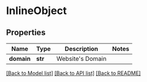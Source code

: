 # InlineObject

## Properties
Name | Type | Description | Notes
------------ | ------------- | ------------- | -------------
**domain** | **str** | Website&#39;s Domain | 

[[Back to Model list]](../README.md#documentation-for-models) [[Back to API list]](../README.md#documentation-for-api-endpoints) [[Back to README]](../README.md)


